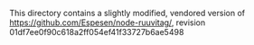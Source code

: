 This directory contains a slightly modified, vendored version of
https://github.com/Espesen/node-ruuvitag/, revision 01df7ee0f90c618a2ff054ef41f33727b6ae5498
